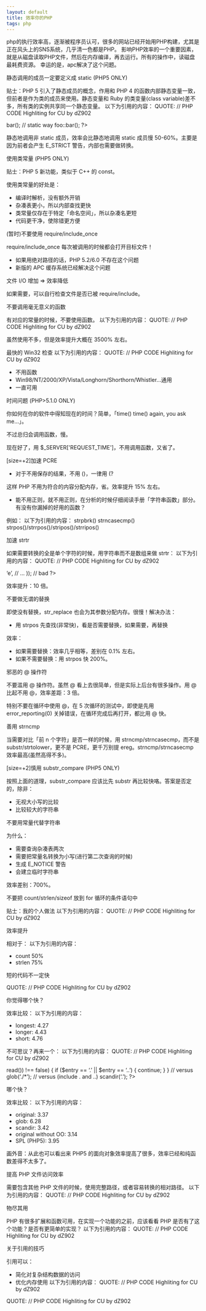 ```yaml
---
layout: default
title: 效率你的PHP
tags: php
---
```



php的执行效率高，逐渐被程序员认可，很多的网站已经开始用PHP构建，尤其是正在风头上的SNS系统，几乎清一色都是PHP。
影响PHP效率的一个重要因素，就是从磁盘读取PHP文件，然后在内存编译，再去运行。所有的操作中，读磁盘最耗费资源。
幸运的是，apc解决了这个问题。

静态调用的成员一定要定义成 static (PHP5 ONLY)

贴士：PHP 5 引入了静态成员的概念，作用和 PHP 4 的函数内部静态变量一致，但前者是作为类的成员来使用。静态变量和 Ruby 的类变量(class variable)差不多，所有类的实例共享同一个静态变量。
以下为引用的内容：
QUOTE:
// PHP CODE Highliting for CU by dZ902

<?php
class foo {
function bar() {
echo ‘foobar’;
}
}

$foo = new foo;

// instance way

$foo->bar();

// static way

foo::bar();

?>

静态地调用非 static 成员，效率会比静态地调用 static 成员慢 50-60%。主要是因为前者会产生 E_STRICT 警告，内部也需要做转换。

使用类常量 (PHP5 ONLY)

贴士：PHP 5 新功能，类似于 C++ 的 const。

使用类常量的好处是：

- 编译时解析，没有额外开销
- 杂凑表更小，所以内部查找更快
- 类常量仅存在于特定「命名空间」，所以杂凑名更短
- 代码更干净，使除错更方便

(暂时)不要使用 require/include_once

require/include_once 每次被调用的时候都会打开目标文件！

- 如果用绝对路径的话，PHP 5.2/6.0 不存在这个问题
- 新版的 APC 缓存系统已经解决这个问题

文件 I/O 增加 => 效率降低

如果需要，可以自行检查文件是否已被 require/include。

不要调用毫无意义的函数

有对应的常量的时候，不要使用函数。
以下为引用的内容：
QUOTE:
// PHP CODE Highliting for CU by dZ902

<?php
php_uname(’s’) == PHP_OS;
php_version() == PHP_VERSION;
php_sapi_name() == PHP_SAPI;
?>

虽然使用不多，但是效率提升大概在 3500% 左右。

最快的 Win32 检查
以下为引用的内容：
QUOTE:
// PHP CODE Highliting for CU by dZ902

<?php
$is_win = DIRECTORY_SEPARATOR == ‘\\’;
?>

- 不用函数
- Win98/NT/2000/XP/Vista/Longhorn/Shorthorn/Whistler…通用
- 一直可用

时间问题 (PHP>5.1.0 ONLY)

你如何在你的软件中得知现在的时间？简单，「time() time() again, you ask me…」。

不过总归会调用函数，慢。

现在好了，用 $_SERVER['REQUEST_TIME']，不用调用函数，又省了。

[size=+2]加速 PCRE

- 对于不用保存的结果，不用 ()，一律用 (?

这样 PHP 不用为符合的内容分配内存，省。效率提升 15% 左右。

- 能不用正则，就不用正则，在分析的时候仔细阅读手册「字符串函数」部分。有没有你漏掉的好用的函数？

例如：
以下为引用的内容：
strpbrk()
strncasecmp()
strpos()/strrpos()/stripos()/strripos()

加速 strtr

如果需要转换的全是单个字符的时候，用字符串而不是数组来做 strtr：
以下为引用的内容：
QUOTE:
// PHP CODE Highliting for CU by dZ902

<?php
$addr = strtr($addr, “abcd”, “efgh”); // good
$addr = strtr($addr, array(‘a’ => ‘e’,
// …
)); // bad
?>

效率提升：10 倍。

不要做无谓的替换

即使没有替换，str_replace 也会为其参数分配内存。很慢！解决办法：

- 用 strpos 先查找(非常快)，看是否需要替换，如果需要，再替换

效率：

- 如果需要替换：效率几乎相等，差别在 0.1% 左右。
- 如果不需要替换：用 strpos 快 200%。

邪恶的 @ 操作符

不要滥用 @ 操作符。虽然 @ 看上去很简单，但是实际上后台有很多操作。用 @ 比起不用 @，效率差距：3 倍。

特别不要在循环中使用 @，在 5 次循环的测试中，即使是先用 error_reporting(0) 关掉错误，在循环完成后再打开，都比用 @ 快。

善用 strncmp

当需要对比「前 n 个字符」是否一样的时候，用 strncmp/strncasecmp，而不是 substr/strtolower，更不是 PCRE，更千万别提 ereg。strncmp/strncasecmp 效率最高(虽然高得不多)。

[size=+2]慎用 substr_compare (PHP5 ONLY)

按照上面的道理，substr_compare 应该比先 substr 再比较快咯。答案是否定的，除非：

- 无视大小写的比较
- 比较较大的字符串

不要用常量代替字符串

为什么：

- 需要查询杂凑表两次
- 需要把常量名转换为小写(进行第二次查询的时候)
- 生成 E_NOTICE 警告
- 会建立临时字符串

效率差别：700%。

不要把 count/strlen/sizeof 放到 for 循环的条件语句中

贴士：我的个人做法
以下为引用的内容：
QUOTE:
// PHP CODE Highliting for CU by dZ902

<?php
for ($i = 0, $max = count($array);$i < $max; ++$i);
?>

效率提升

相对于：
以下为引用的内容：

- count 50%
- strlen 75%

短的代码不一定快

QUOTE:
// PHP CODE Highliting for CU by dZ902

<?php
// longest
if ($a == $b) {
$str .= $a;
} else {
$str .= $b;
}

// longer
if ($a == $b) {
$str .= $a;
}
$str .= $b;

// short
$str .= ($a == $b ? $a : $b);
?>

你觉得哪个快？

效率比较：
以下为引用的内容：
- longest: 4.27
- longer: 4.43
- short: 4.76

不可思议？再来一个：
以下为引用的内容：
QUOTE:
// PHP CODE Highliting for CU by dZ902

<?php
// original
$d = dir(‘.’);
while (($entry = $d->read()) !== false) {
if ($entry == ‘.’ || $entry == ‘..’) {
continue;
}
}

// versus
glob(‘./*’);

// versus (include . and ..)
scandir(‘.’);
?>

哪个快？

效率比较：
以下为引用的内容：
- original: 3.37
- glob: 6.28
- scandir: 3.42
- original without OO: 3.14
- SPL (PHP5): 3.95

画外音：从此也可以看出来 PHP5 的面向对象效率提高了很多，效率已经和纯函数差得不太多了。

提高 PHP 文件访问效率

需要包含其他 PHP 文件的时候，使用完整路径，或者容易转换的相对路径。
以下为引用的内容：
QUOTE:
// PHP CODE Highliting for CU by dZ902

<?php

include ‘file.php’; // bad approach

incldue ‘./file.php’; // good

include ‘/path/to/file.php’; // ideal

?>

物尽其用

PHP 有很多扩展和函数可用，在实现一个功能的之前，应该看看 PHP 是否有了这个功能？是否有更简单的实现？
以下为引用的内容：
QUOTE:
// PHP CODE Highliting for CU by dZ902

<?php
$filename = “./somepic.gif”;
$handle = fopen($filename, “rb”);
$contents = fread($handle, filesize($filename));
fclose($handle);

// vs. much simpler

file_get_contents(‘./somepic.gif’);
?>

关于引用的技巧

引用可以：

- 简化对复杂结构数据的访问
- 优化内存使用
以下为引用的内容：
QUOTE:
// PHP CODE Highliting for CU by dZ902

<?php
$a['b']['c'] = array();

// slow 2 extra hash lookups per access
for ($i = 0; $i < 5; ++$i)
$a['b']['c'][$i] = $i;

// much faster reference based approach
$ref =& $a['b']['c'];
for ($i = 0; $i < 5; ++$i)
$ref[$i] = $i;
?>

QUOTE:
// PHP CODE Highliting for CU by dZ902

<?php
$a = ‘large string’;

// memory intensive approach
function a($str)
{
return $str.’something’;
}

// more efficient solution
function a(&$str)
{
$str .= ’something’;
}

?>
